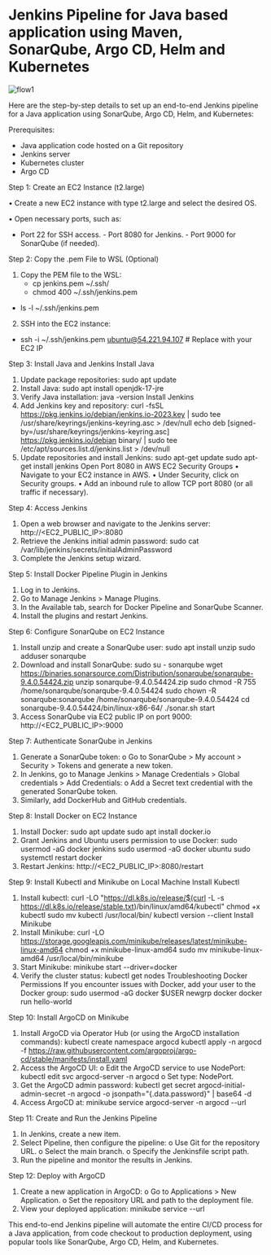 # Jenkins Pipeline for Java based application using Maven, SonarQube, Argo CD, Helm and Kubernetes

![flow1](https://github.com/user-attachments/assets/3b0596ec-4be2-4cb5-864d-253ce3ecdbdb)



Here are the step-by-step details to set up an end-to-end Jenkins pipeline for a Java application using SonarQube, Argo CD, Helm, and Kubernetes:

Prerequisites:

   -  Java application code hosted on a Git repository
   -   Jenkins server
   -  Kubernetes cluster
   -  Argo CD

Step 1: Create an EC2 Instance (t2.large)

•	Create a new EC2 instance with type t2.large and select the desired OS.

•	Open necessary ports, such as:
   - Port 22 for SSH access.
	- Port 8080 for Jenkins.
	- Port 9000 for SonarQube (if needed).

Step 2: Copy the .pem File to WSL (Optional)
1.	Copy the PEM file to the WSL:
    - cp jenkins.pem ~/.ssh/
    - chmod 400 ~/.ssh/jenkins.pem
   - ls -l ~/.ssh/jenkins.pem
2.	SSH into the EC2 instance:
   - ssh -i ~/.ssh/jenkins.pem ubuntu@54.221.94.107  # Replace with your EC2 IP

Step 3: Install Java and Jenkins
Install Java
1.	Update package repositories:
sudo apt update
2.	Install Java:
sudo apt install openjdk-17-jre
3.	Verify Java installation: java -version
Install Jenkins
1.	Add Jenkins key and repository:
curl -fsSL https://pkg.jenkins.io/debian/jenkins.io-2023.key | sudo tee /usr/share/keyrings/jenkins-keyring.asc > /dev/null
echo deb [signed-by=/usr/share/keyrings/jenkins-keyring.asc] https://pkg.jenkins.io/debian binary/ | sudo tee /etc/apt/sources.list.d/jenkins.list > /dev/null
2.	Update repositories and install Jenkins:
sudo apt-get update
sudo apt-get install jenkins
Open Port 8080 in AWS EC2 Security Groups
•	Navigate to your EC2 instance in AWS.
•	Under Security, click on Security groups.
•	Add an inbound rule to allow TCP port 8080 (or all traffic if necessary).

Step 4: Access Jenkins
1.	Open a web browser and navigate to the Jenkins server:
http://<EC2_PUBLIC_IP>:8080
2.	Retrieve the Jenkins initial admin password:
sudo cat /var/lib/jenkins/secrets/initialAdminPassword
3.	Complete the Jenkins setup wizard.
   
Step 5: Install Docker Pipeline Plugin in Jenkins
1.	Log in to Jenkins.
2.	Go to Manage Jenkins > Manage Plugins.
3.	In the Available tab, search for Docker Pipeline and SonarQube Scanner.
4.	Install the plugins and restart Jenkins.

Step 6: Configure SonarQube on EC2 Instance
1.	Install unzip and create a SonarQube user:
sudo apt install unzip
sudo adduser sonarqube
2.	Download and install SonarQube:
sudo su - sonarqube
wget https://binaries.sonarsource.com/Distribution/sonarqube/sonarqube-9.4.0.54424.zip
unzip sonarqube-9.4.0.54424.zip
sudo chmod -R 755 /home/sonarqube/sonarqube-9.4.0.54424
sudo chown -R sonarqube:sonarqube /home/sonarqube/sonarqube-9.4.0.54424
cd sonarqube-9.4.0.54424/bin/linux-x86-64/
./sonar.sh start
3.	Access SonarQube via EC2 public IP on port 9000:
http://<EC2_PUBLIC_IP>:9000

Step 7: Authenticate SonarQube in Jenkins
1.	Generate a SonarQube token:
o	Go to SonarQube > My account > Security > Tokens and generate a new token.
2.	In Jenkins, go to Manage Jenkins > Manage Credentials > Global credentials > Add Credentials:
o	Add a Secret text credential with the generated SonarQube token.
3.	Similarly, add DockerHub and GitHub credentials.
   
Step 8: Install Docker on EC2 Instance
1.	Install Docker:
sudo apt update
sudo apt install docker.io
2.	Grant Jenkins and Ubuntu users permission to use Docker:
sudo usermod -aG docker jenkins
sudo usermod -aG docker ubuntu
sudo systemctl restart docker
3.	Restart Jenkins:
http://<EC2_PUBLIC_IP>:8080/restart

Step 9: Install Kubectl and Minikube on Local Machine
Install Kubectl
1.	Install kubectl:
curl -LO "https://dl.k8s.io/release/$(curl -L -s https://dl.k8s.io/release/stable.txt)/bin/linux/amd64/kubectl"
chmod +x kubectl
sudo mv kubectl /usr/local/bin/
kubectl version --client
Install Minikube
1.	Install Minikube:
curl -LO https://storage.googleapis.com/minikube/releases/latest/minikube-linux-amd64
chmod +x minikube-linux-amd64
sudo mv minikube-linux-amd64 /usr/local/bin/minikube
2.	Start Minikube:
minikube start --driver=docker
3.	Verify the cluster status:
kubectl get nodes
Troubleshooting Docker Permissions
If you encounter issues with Docker, add your user to the Docker group:
sudo usermod -aG docker $USER
newgrp docker
docker run hello-world

Step 10: Install ArgoCD on Minikube
1.	Install ArgoCD via Operator Hub (or using the ArgoCD installation commands):
kubectl create namespace argocd
kubectl apply -n argocd -f https://raw.githubusercontent.com/argoproj/argo-cd/stable/manifests/install.yaml
2.	Access the ArgoCD UI:
o	Edit the ArgoCD service to use NodePort:
kubectl edit svc argocd-server -n argocd
o	Set type: NodePort.
3.	Get the ArgoCD admin password:
kubectl get secret argocd-initial-admin-secret -n argocd -o jsonpath="{.data.password}" | base64 -d
4.	Access ArgoCD at:
minikube service argocd-server -n argocd --url

Step 11: Create and Run the Jenkins Pipeline
1.	In Jenkins, create a new item.
2.	Select Pipeline, then configure the pipeline:
o	Use Git for the repository URL.
o	Select the main branch.
o	Specify the Jenkinsfile script path.
3.	Run the pipeline and monitor the results in Jenkins.
   
Step 12: Deploy with ArgoCD
1.	Create a new application in ArgoCD:
o	Go to Applications > New Application.
o	Set the repository URL and path to the deployment file.
2.	View your deployed application:
minikube service <app-name> --url

This end-to-end Jenkins pipeline will automate the entire CI/CD process for a Java application, from code checkout to production deployment, using popular tools like SonarQube, Argo CD, Helm, and Kubernetes.
